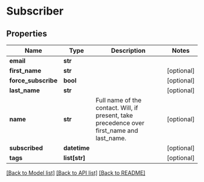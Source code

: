 # Subscriber

## Properties
Name | Type | Description | Notes
------------ | ------------- | ------------- | -------------
**email** | **str** |  | 
**first_name** | **str** |  | [optional] 
**force_subscribe** | **bool** |  | [optional] 
**last_name** | **str** |  | [optional] 
**name** | **str** | Full name of the contact. Will, if present, take precedence over first_name and last_name. | [optional] 
**subscribed** | **datetime** |  | [optional] 
**tags** | **list[str]** |  | [optional] 

[[Back to Model list]](../README.md#documentation-for-models) [[Back to API list]](../README.md#documentation-for-api-endpoints) [[Back to README]](../README.md)


